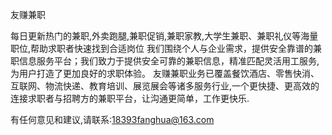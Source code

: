 友赚兼职

每日更新热门的兼职,外卖跑腿,兼职促销,兼职家教,大学生兼职、兼职礼仪等海量职位,帮助求职者快速找到合适岗位
我们围绕个人与企业需求，提供安全靠谱的兼职信息服务平台；我们致力于提供安全可靠的兼职信息，精准匹配灵活用工服务,为用户打造了更加良好的求职体验。
友赚兼职业务已覆盖餐饮酒店、零售快消、互联网、物流快递、教育培训、展览展会等诸多服务行业,一个更快捷、更高效的连接求职者与招聘方的兼职平台，让沟通更简单，工作更快乐.

有任何意见和建议,请联系:18393fanghua@163.com


